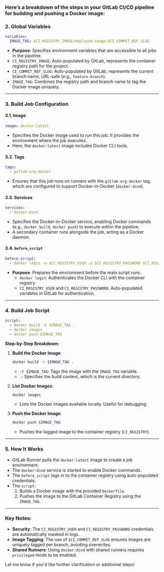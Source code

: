 ### Here’s a breakdown of the steps in your GitLab CI/CD pipeline for building and pushing a Docker image:


### 2. **Global Variables**
   ```yaml
   variables:
     IMAGE_TAG: $CI_REGISTRY_IMAGE/employee-image:$CI_COMMIT_REF_SLUG
   ```
   - **Purpose**: Specifies environment variables that are accessible to all jobs in the pipeline.
   - `CI_REGISTRY_IMAGE`: Auto-populated by GitLab, represents the container registry path for the project.
   - `CI_COMMIT_REF_SLUG`: Auto-populated by GitLab, represents the current branch name, URL-safe (e.g., `feature-branch`).
   - `IMAGE_TAG`: Combines the registry path and branch name to tag the Docker image uniquely.

---

### 3. **Build Job Configuration**
#### **3.1. Image**
   ```yaml
   image: docker:latest
   ```
   - Specifies the Docker image used to run this job. It provides the environment where the job executes.
   - Here, the `docker:latest` image includes Docker CLI tools.

#### **3.2. Tags**
   ```yaml
   tags:
     - gitlab-org-docker
   ```
   - Ensures that this job runs on runners with the `gitlab-org-docker` tag, which are configured to support Docker-in-Docker (`docker:dind`).

#### **3.3. Services**
   ```yaml
   services:
     - docker:dind
   ```
   - Specifies the Docker-in-Docker service, enabling Docker commands (e.g., `docker build`, `docker push`) to execute within the pipeline.
   - A secondary container runs alongside the job, acting as a Docker daemon.

#### **3.4. `before_script`**
   ```yaml
   before_script:
     - docker login -u $CI_REGISTRY_USER -p $CI_REGISTRY_PASSWORD $CI_REGISTRY
   ```
   - **Purpose**: Prepares the environment before the main script runs.
     - `docker login`: Authenticates the Docker CLI with the container registry.
     - `CI_REGISTRY_USER` and `CI_REGISTRY_PASSWORD`: Auto-populated variables in GitLab for authentication.

---

### 4. **Build Job Script**
   ```yaml
   script:
     - docker build -t $IMAGE_TAG .
     - docker images
     - docker push $IMAGE_TAG
   ```

   **Step-by-Step Breakdown:**
   1. **Build the Docker Image**:
      ```bash
      docker build -t $IMAGE_TAG .
      ```
      - `-t $IMAGE_TAG`: Tags the image with the `IMAGE_TAG` variable.
      - `.`: Specifies the build context, which is the current directory.
   
   2. **List Docker Images**:
      ```bash
      docker images
      ```
      - Lists the Docker images available locally. Useful for debugging.

   3. **Push the Docker Image**:
      ```bash
      docker push $IMAGE_TAG
      ```
      - Pushes the tagged image to the container registry (`CI_REGISTRY`).

---

### 5. **How It Works**
- GitLab Runner pulls the `docker:latest` image to create a job environment.
- The `docker:dind` service is started to enable Docker commands.
- The `before_script` logs in to the container registry using auto-populated credentials.
- The `script`:
  1. Builds a Docker image with the provided `Dockerfile`.
  2. Pushes the image to the GitLab Container Registry using the `IMAGE_TAG`.

---

### Key Notes:
- **Security**: The `CI_REGISTRY_USER` and `CI_REGISTRY_PASSWORD` credentials are automatically masked in logs.
- **Image Tagging**: The use of `$CI_COMMIT_REF_SLUG` ensures images are uniquely tagged per branch, avoiding overwrites.
- **Shared Runners**: Using `docker:dind` with shared runners requires `privileged` mode to be enabled.

Let me know if you'd like further clarification or additional steps!
